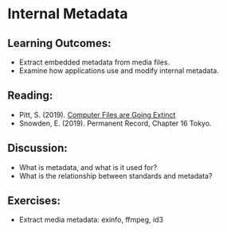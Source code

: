 # Internal Metadata

## Learning Outcomes:

* Extract embedded metadata from media files.
* Examine how applications use and modify internal metadata.

## Reading:

* Pitt, S. (2019). [Computer Files are Going Extinct](https://onezero.medium.com/the-death-of-the-computer-file-doc-43cb028c0506)
* Snowden, E. (2019). Permanent Record, Chapter 16 Tokyo.

## Discussion:

* What is metadata, and what is it used for?
* What is the relationship between standards and metadata?

## Exercises:

* Extract media metadata: exinfo, ffmpeg, id3


